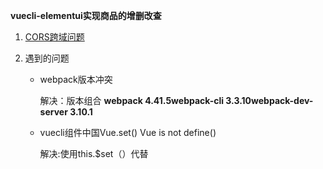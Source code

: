 **vuecli-elementui实现商品的增删改查**

1. [ CORS跨域问题](https://www.jianshu.com/p/98d4bc7565b2)

2. 遇到的问题

   - webpack版本冲突

     解决：版本组合 **webpack 4.41.5webpack-cli 3.3.10webpack-dev-server 3.10.1**

   - vuecli组件中国Vue.set()   Vue is not define()

     解决:使用this.$set（）代替